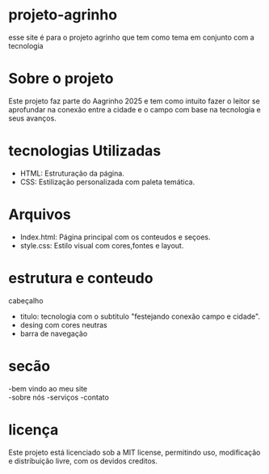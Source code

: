 # projeto-agrinho
esse site é para o projeto agrinho que tem como tema em conjunto com a tecnologia 

# Sobre o projeto

 Este projeto faz parte do Aagrinho 2025 e tem como intuito fazer o leitor se aprofundar na conexão entre a cidade e o campo com base na tecnologia e seus avanços.

 # tecnologias Utilizadas
 - HTML: Estruturação da página.
 - CSS: Estilização personalizada com paleta temática.

# Arquivos

- Index.html: Página principal com os conteudos e seçoes.
- style.css: Estilo visual com cores,fontes e layout.

# estrutura e conteudo 
  cabeçalho

- titulo: tecnologia com o subtitulo "festejando conexão campo e cidade".
- desing com cores neutras
- barra de navegação

# secão 

-bem vindo ao meu site  
-sobre nós 
-serviços
-contato

# licença

Este projeto está licenciado sob a MIT license, permitindo uso, modificação e distribuição livre, com os devidos creditos.  


